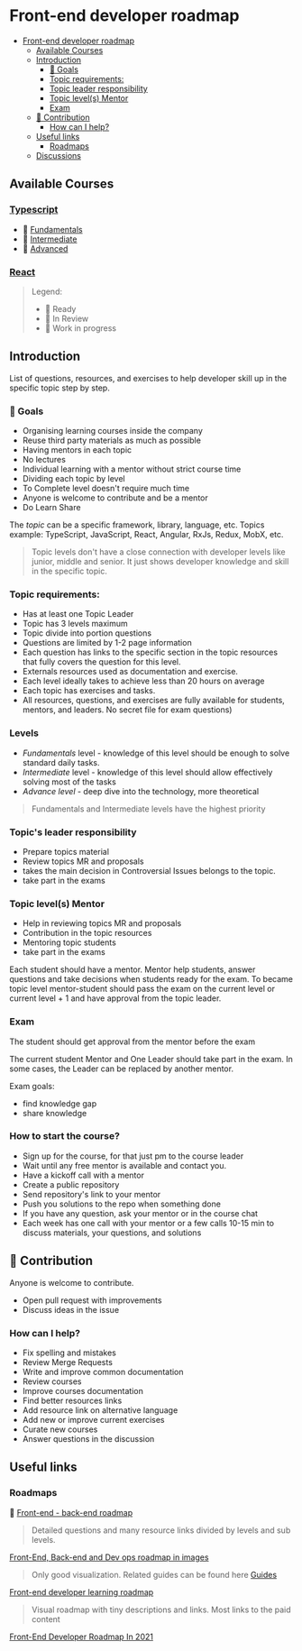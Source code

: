 # Front-end developer roadmap

- [Front-end developer roadmap](#front-end-developer-roadmap)
  - [Available Courses](#available-courses)
  - [Introduction](#introduction)
    - [🚀 Goals](#-goals)
    - [Topic requirements:](#topic-requirements)
    - [Topic leader responsibility](#topic-leader-responsibility)
    - [Topic level(s) Mentor](#topic-levels-mentor)
    - [Exam](#exam)
  - [🙌 Contribution](#-contribution)
    - [How can I help?](#how-can-i-help)
  - [Useful links](#useful-links)
    - [Roadmaps](#roadmaps)
  - [Discussions](https://github.com/nikolaiborisik/front-end-roadmap/discussions)

## Available Courses

### [Typescript](./typescript/readme.md)

- 📝 [Fundamentals](./typescript/fundamentals.md)
- 🚧 [Intermediate](./typescript/intermediate.md)
- 🚧 [Advanced](./typescript/advance.md)

### [React](./react/readme.md)

> Legend:
>
> - 🚀 Ready
> - 📝 In Review
> - 🚧 Work in progress

## Introduction

List of questions, resources, and exercises to help developer skill up in the specific topic step by step.

### 🚀 Goals

- Organising learning courses inside the company
- Reuse third party materials as much as possible
- Having mentors in each topic
- No lectures
- Individual learning with a mentor without strict course time
- Dividing each topic by level
- To Complete level doesn't require much time
- Anyone is welcome to contribute and be a mentor
- Do Learn Share

The _topic_ can be a specific framework, library, language, etc. Topics example: TypeScript, JavaScript, React, Angular, RxJs, Redux, MobX, etc.

> Topic levels don't have a close connection with developer levels like junior, middle and senior. It just shows developer knowledge and skill in the specific topic.

### Topic requirements:

- Has at least one Topic Leader
- Topic has 3 levels maximum
- Topic divide into portion questions
- Questions are limited by 1-2 page information
- Each question has links to the specific section in the topic resources that fully covers the question for this level.
- Externals resources used as documentation and exercise.
- Each level ideally takes to achieve less than 20 hours on average
- Each topic has exercises and tasks.
- All resources, questions, and exercises are fully available for students, mentors, and leaders. No secret file for exam questions)

### Levels

- _Fundamentals_ level - knowledge of this level should be enough to solve standard daily tasks.
- _Intermediate_ level - knowledge of this level should allow effectively solving most of the tasks
- _Advance level_ - deep dive into the technology, more theoretical

> Fundamentals and Intermediate levels have the highest priority

### Topic's leader responsibility

- Prepare topics material
- Review topics MR and proposals
- takes the main decision in Controversial Issues belongs to the topic.
- take part in the exams

### Topic level(s) Mentor

- Help in reviewing topics MR and proposals
- Contribution in the topic resources
- Mentoring topic students
- take part in the exams

Each student should have a mentor.
Mentor help students, answer questions and take decisions when students ready for the exam.
To became topic level mentor-student should pass the exam on the current level or current level + 1 and have approval from the topic leader.

### Exam

The student should get approval from the mentor before the exam

The current student Mentor and One Leader should take part in the exam. In some cases, the Leader can be replaced by another mentor.

Exam goals:

- find knowledge gap
- share knowledge

### How to start the course?

- Sign up for the course, for that just pm to the course leader
- Wait until any free mentor is available and contact you.
- Have a kickoff call with a mentor
- Create a public repository
- Send repository's link to your mentor
- Push you solutions to the repo when something done
- If you have any question, ask your mentor or in the course chat
- Each week has one call with your mentor or a few calls 10-15 min to discuss materials, your questions, and solutions

## 🙌 Contribution

Anyone is welcome to contribute.

- Open pull request with improvements
- Discuss ideas in the issue

### How can I help?

- Fix spelling and mistakes
- Review Merge Requests
- Write and improve common documentation
- Review courses
- Improve courses documentation
- Find better resources links
- Add resource link on alternative language
- Add new or improve current exercises
- Curate new courses
- Answer questions in the discussion

## Useful links

### Roadmaps

🚀 [Front-end - back-end roadmap ](https://github.com/fullstack-development/developers-roadmap)

> Detailed questions and many resource links divided by levels and sub levels.

[Front-End, Back-end and Dev ops roadmap in images](https://github.com/kamranahmedse/developer-roadmap)

> Only good visualization. Related guides can be found here [Guides](https://roadmap.sh/guides)

[Front-end developer learning roadmap](https://frontendmasters.com/guides/learning-roadmap/)

> Visual roadmap with tiny descriptions and links. Most links to the paid content

[Front-End Developer Roadmap In 2021](https://github.com/Z8264/frontend-developer-roadmap)
